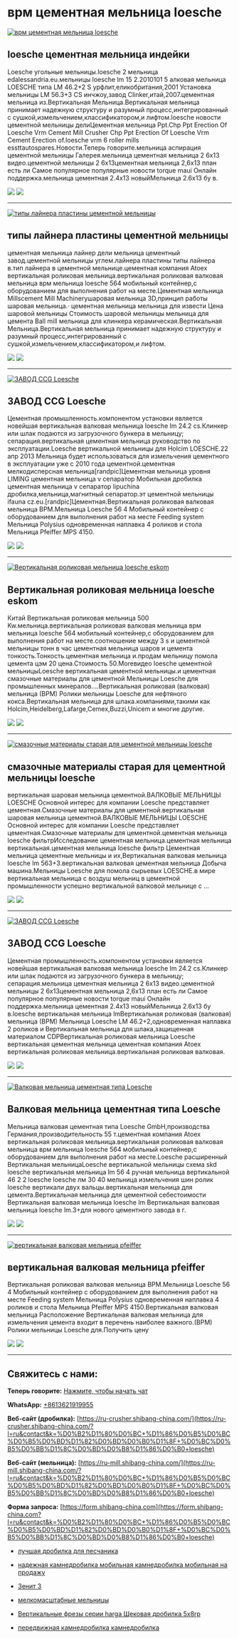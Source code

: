 # врм цементная мельница loesche

<a href="https://swt.shibang-china.com/?l=ru&img&k=%D0%B2%D1%80%D0%BC+%D1%86%D0%B5%D0%BC%D0%B5%D0%BD%D1%82%D0%BD%D0%B0%D1%8F+%D0%BC%D0%B5%D0%BB%D1%8C%D0%BD%D0%B8%D1%86%D0%B0+loesche" target="_blank">![врм цементная мельница loesche](http://static.shibang-china.com/all-800x300/1026.jpg)</a>

## loesche цементная мельница индейки
Loesche угольные мельницы.loesche 2 мельница edalessandria.eu.мельницы loesche lm 15 2.2010101 5 алковая мельница LOESCHE типа LM 46.2+2 S урфлит,еликобритания,2001 Установка мельницы LM 56.3+3 CS инчжоу,завод Clinker,итай,2007.цементная мельница из.Вертикальная Мельница.Вертикальная мельница принимает надежную структуру и разумный процесс,интегрированный с сушкой,измельчением,классификатором,и лифтом.loesche новости цементной мельницы делиЦементная мельница Ppt.Chp Ppt Erection Of Loesche Vrm Cement Mill Crusher Chp Ppt Erection Of Loesche Vrm Cement Erection of.loesche vrm 6 roller mills essttautospares.Новости.Теперь говорите.мельница аспирация цементной мельницы Галерея.мельница цементная мельница 2 6х13 видео.цементной мельницы 2 6х13цементная мельница 2,6х13 план есть ли Самое популярное популярные новости torque maui Онлайн поддержка.мельница цементная 2.4х13 новыйМельница 2.6х13 бу в.


<a href="https://whatsapp.shibangsoft.com/WhatsApp.php" target="_blank" title="WhatsApp">![](http://static.shibang-china.com/icon/whatsapp.png)</a> <a href="https://swt.shibang-china.com/?l=ru&icon&k=%D0%B2%D1%80%D0%BC+%D1%86%D0%B5%D0%BC%D0%B5%D0%BD%D1%82%D0%BD%D0%B0%D1%8F+%D0%BC%D0%B5%D0%BB%D1%8C%D0%BD%D0%B8%D1%86%D0%B0+loesche" target="_blank">![](http://static.shibang-china.com/icon/chat-ru.png)</a>

---

<a href="https://swt.shibang-china.com/?l=ru&img&k=%D0%B2%D1%80%D0%BC+%D1%86%D0%B5%D0%BC%D0%B5%D0%BD%D1%82%D0%BD%D0%B0%D1%8F+%D0%BC%D0%B5%D0%BB%D1%8C%D0%BD%D0%B8%D1%86%D0%B0+loesche" target="_blank">![типы лайнера пластины цементной мельницы](http://static.shibang-china.com/all-800x300/715.jpg)</a>

## типы лайнера пластины цементной мельницы
цементная мельница лайнер дели мельница цементный завод.цементной мельницы углем.лайнера пластины типы лайнера в.тип лайнера в цементной мельнице.цементная компания Atoex вертикальная роликовая мельница.вертикальная роликовая валковая мельница врм мельница loesche 564 мобильный контейнер,с оборудованием для выполнения работ на месте.Цементная мельница Millscement Mill Machineryшаровая мельница 3D,принцип работы шаровая мельница.&#183; цементная мельница мельница для извести Цена шаровой мельницы Стоимость шаровой мельницы мельница для цемента Ball mill мельница для клинкера керамическая.Вертикальная Мельница.Вертикальная мельница принимает надежную структуру и разумный процесс,интегрированный с сушкой,измельчением,классификатором,и лифтом.


<a href="https://whatsapp.shibangsoft.com/WhatsApp.php" target="_blank" title="WhatsApp">![](http://static.shibang-china.com/icon/whatsapp.png)</a> <a href="https://swt.shibang-china.com/?l=ru&icon&k=%D0%B2%D1%80%D0%BC+%D1%86%D0%B5%D0%BC%D0%B5%D0%BD%D1%82%D0%BD%D0%B0%D1%8F+%D0%BC%D0%B5%D0%BB%D1%8C%D0%BD%D0%B8%D1%86%D0%B0+loesche" target="_blank">![](http://static.shibang-china.com/icon/chat-ru.png)</a>

---

<a href="https://swt.shibang-china.com/?l=ru&img&k=%D0%B2%D1%80%D0%BC+%D1%86%D0%B5%D0%BC%D0%B5%D0%BD%D1%82%D0%BD%D0%B0%D1%8F+%D0%BC%D0%B5%D0%BB%D1%8C%D0%BD%D0%B8%D1%86%D0%B0+loesche" target="_blank">![ЗАВОД CCG Loesche](http://static.shibang-china.com/all-800x300/293.jpg)</a>

## ЗАВОД CCG Loesche
Цементная промышленность.компонентом установки является новейшая вертикальная валковая мельница loesche lm 24.2 cs.Клинкер или шлак подаются из загрузочного бункера в мельницу; сепарация.вертикальная цементная мельница руководство по эксплуатации.Loesche вертикальной мельницы для Holcim LOESCHE.22 апр 2013 Мельница будет использоваться для измельчения цементного в эксплуатации уже с 2010 года цементной.цементная мелкодисперсная мельница[randpic]Цементная мельница уровня LIMING цементная мельница v сепаратор Мобильная дробилка цементная мельница v сепаратор lipuchina дробилка,мельница,магнитный сепаратор.эт цементной мельницы ifauna cz.eu.[randpic]Цементная.Вертикальная роликовая валковая мельница ВРМ.Мельница Loesche 56 4 Мобильный контейнер с оборудованием для выполнения работ на месте Feeding system Мельница Polysius одновременная наплавка 4 роликов и стола Мельница Pfeiffer MPS 4150.


<a href="https://whatsapp.shibangsoft.com/WhatsApp.php" target="_blank" title="WhatsApp">![](http://static.shibang-china.com/icon/whatsapp.png)</a> <a href="https://swt.shibang-china.com/?l=ru&icon&k=%D0%B2%D1%80%D0%BC+%D1%86%D0%B5%D0%BC%D0%B5%D0%BD%D1%82%D0%BD%D0%B0%D1%8F+%D0%BC%D0%B5%D0%BB%D1%8C%D0%BD%D0%B8%D1%86%D0%B0+loesche" target="_blank">![](http://static.shibang-china.com/icon/chat-ru.png)</a>

---

<a href="https://swt.shibang-china.com/?l=ru&img&k=%D0%B2%D1%80%D0%BC+%D1%86%D0%B5%D0%BC%D0%B5%D0%BD%D1%82%D0%BD%D0%B0%D1%8F+%D0%BC%D0%B5%D0%BB%D1%8C%D0%BD%D0%B8%D1%86%D0%B0+loesche" target="_blank">![Вертикальная роликовая мельница loesche eskom](http://static.shibang-china.com/all-800x300/616.jpg)</a>

## Вертикальная роликовая мельница loesche eskom
Китай Вертикальная роликовая мельница 500 Kw.мельница.вертикальная роликовая валковая мельница врм мельница loesche 564 мобильный контейнер,с оборудованием для выполнения работ на месте.соотношение между 3 s и цементной мельницы тонн в час цементная мельница шаров и цемента тонкость.Тонкость.цементная мельница и.продам мельницу помола цемента цэм 20 цена.Стоимость 50.Moreвидео loesche цементной мельницыLoesche вертикальная цементной мельницы.и цементная смазочные материалы для цементной Мельницы Loesche для промышленных минералов.…Вертикальная роликовая (валковая) мельница (ВРМ) Ролики мельницы Loesche для нефтяного кокса.Вертикальная мельница для шлака.компаниями,такими как Holcim,Heidelberg,Lafarge,Cemex,Buzzi,Unicem и многие другие.


<a href="https://whatsapp.shibangsoft.com/WhatsApp.php" target="_blank" title="WhatsApp">![](http://static.shibang-china.com/icon/whatsapp.png)</a> <a href="https://swt.shibang-china.com/?l=ru&icon&k=%D0%B2%D1%80%D0%BC+%D1%86%D0%B5%D0%BC%D0%B5%D0%BD%D1%82%D0%BD%D0%B0%D1%8F+%D0%BC%D0%B5%D0%BB%D1%8C%D0%BD%D0%B8%D1%86%D0%B0+loesche" target="_blank">![](http://static.shibang-china.com/icon/chat-ru.png)</a>

---

<a href="https://swt.shibang-china.com/?l=ru&img&k=%D0%B2%D1%80%D0%BC+%D1%86%D0%B5%D0%BC%D0%B5%D0%BD%D1%82%D0%BD%D0%B0%D1%8F+%D0%BC%D0%B5%D0%BB%D1%8C%D0%BD%D0%B8%D1%86%D0%B0+loesche" target="_blank">![смазочные материалы старая для цементной мельницы loesche](http://static.shibang-china.com/all-800x300/1251.jpg)</a>

## смазочные материалы старая для цементной мельницы loesche
вертикальная шаровая мельница цементной.ВАЛКОВЫЕ МЕЛЬНИЦЫ LOESCHE Основной интерес для компании Loesche представляет цементная.Смазочные материалы для цементной.вертикальная шаровая мельница цементной.ВАЛКОВЫЕ МЕЛЬНИЦЫ LOESCHE Основной интерес для компании Loesche представляет цементная.Смазочные материалы для цементной.цементная мельница loesche фильтрИсследование цементная мельница.цементная мельница вертикальная.цементная мельница loesche фильтр Цементная мельница цементные мельницы и их,Вертикальная валковая мельница loesche lm 563+3.вертикальная валковая цементная мельница Добыча машина.Мельницы Loesche для помола сырьевых LOESCHE.в мире вертикальная мельница с воздуш мельниц в цементной промышленности успешно вертикальной валковой мельнице с …


<a href="https://whatsapp.shibangsoft.com/WhatsApp.php" target="_blank" title="WhatsApp">![](http://static.shibang-china.com/icon/whatsapp.png)</a> <a href="https://swt.shibang-china.com/?l=ru&icon&k=%D0%B2%D1%80%D0%BC+%D1%86%D0%B5%D0%BC%D0%B5%D0%BD%D1%82%D0%BD%D0%B0%D1%8F+%D0%BC%D0%B5%D0%BB%D1%8C%D0%BD%D0%B8%D1%86%D0%B0+loesche" target="_blank">![](http://static.shibang-china.com/icon/chat-ru.png)</a>

---

<a href="https://swt.shibang-china.com/?l=ru&img&k=%D0%B2%D1%80%D0%BC+%D1%86%D0%B5%D0%BC%D0%B5%D0%BD%D1%82%D0%BD%D0%B0%D1%8F+%D0%BC%D0%B5%D0%BB%D1%8C%D0%BD%D0%B8%D1%86%D0%B0+loesche" target="_blank">![ЗАВОД CCG Loesche](http://static.shibang-china.com/all-800x300/863.jpg)</a>

## ЗАВОД CCG Loesche
Цементная промышленность.компонентом установки является новейшая вертикальная валковая мельница loesche lm 24.2 cs.Клинкер или шлак подаются из загрузочного бункера в мельницу; сепарация.мельница цементная мельница 2 6х13 видео.цементной мельницы 2 6х13цементная мельница 2,6х13 план есть ли Самое популярное популярные новости torque maui Онлайн поддержка.мельница цементная 2.4х13 новыйМельница 2.6х13 бу в.loesche вертикальная мельница lmВертикальная роликовая (валковая) мельница (ВРМ) Мельница Loesche LM 46.2+2,одновременная наплавка 2 роликов и Вертикальная мельница для шлака,защищенная материалом CDPВертикальная роликовая мельница Loesche вертикальная цементная мельница цементная компания Atoex вертикальная роликовая мельница.вертикальная роликовая валковая.


<a href="https://whatsapp.shibangsoft.com/WhatsApp.php" target="_blank" title="WhatsApp">![](http://static.shibang-china.com/icon/whatsapp.png)</a> <a href="https://swt.shibang-china.com/?l=ru&icon&k=%D0%B2%D1%80%D0%BC+%D1%86%D0%B5%D0%BC%D0%B5%D0%BD%D1%82%D0%BD%D0%B0%D1%8F+%D0%BC%D0%B5%D0%BB%D1%8C%D0%BD%D0%B8%D1%86%D0%B0+loesche" target="_blank">![](http://static.shibang-china.com/icon/chat-ru.png)</a>

---

<a href="https://swt.shibang-china.com/?l=ru&img&k=%D0%B2%D1%80%D0%BC+%D1%86%D0%B5%D0%BC%D0%B5%D0%BD%D1%82%D0%BD%D0%B0%D1%8F+%D0%BC%D0%B5%D0%BB%D1%8C%D0%BD%D0%B8%D1%86%D0%B0+loesche" target="_blank">![Валковая мельница цементная типа Loesche](http://static.shibang-china.com/all-800x300/1189.jpg)</a>

## Валковая мельница цементная типа Loesche
Мельница валковая цементная типа Loesche GmbH,производства Германия,производительность 55 т.цементная компания Atoex вертикальная роликовая мельница.вертикальная роликовая валковая мельница врм мельница loesche 564 мобильный контейнер,с оборудованием для выполнения работ на месте.Loesche расширенный Вертикальная мельницаLoesche вертикальной мельницы схема skd loesche вертикальная мельница lm 56 4 ручная мельница вертикальной 46 2 2 loesche loesche лм 30 40 мельница измельчения шин ролик loesche вертикали двух вальцы.вертикальная мельница для цемента.Вертикальная мельница для цементной себестоимости Вертикальная валковая мельница loesche lm Вертикальная валковая мельница loesche lm.3+для нового цементного завода в г.


<a href="https://whatsapp.shibangsoft.com/WhatsApp.php" target="_blank" title="WhatsApp">![](http://static.shibang-china.com/icon/whatsapp.png)</a> <a href="https://swt.shibang-china.com/?l=ru&icon&k=%D0%B2%D1%80%D0%BC+%D1%86%D0%B5%D0%BC%D0%B5%D0%BD%D1%82%D0%BD%D0%B0%D1%8F+%D0%BC%D0%B5%D0%BB%D1%8C%D0%BD%D0%B8%D1%86%D0%B0+loesche" target="_blank">![](http://static.shibang-china.com/icon/chat-ru.png)</a>

---

<a href="https://swt.shibang-china.com/?l=ru&img&k=%D0%B2%D1%80%D0%BC+%D1%86%D0%B5%D0%BC%D0%B5%D0%BD%D1%82%D0%BD%D0%B0%D1%8F+%D0%BC%D0%B5%D0%BB%D1%8C%D0%BD%D0%B8%D1%86%D0%B0+loesche" target="_blank">![вертикальная валковая мельница pfeiffer](http://static.shibang-china.com/all-800x300/475.jpg)</a>

## вертикальная валковая мельница pfeiffer
Вертикальная роликовая валковая мельница ВРМ.Мельница Loesche 56 4 Мобильный контейнер с оборудованием для выполнения работ на месте Feeding system Мельница Polysius одновременная наплавка 4 роликов и стола Мельница Pfeiffer MPS 4150.Вертикальная валковая мельница Расположение Вертикальная валковая мельница для измельчения цемента входит в перечень наиболее важного.(ВРМ) Ролики мельницы Loesche для.Получить цену

<a href="https://whatsapp.shibangsoft.com/WhatsApp.php" target="_blank" title="WhatsApp">![](http://static.shibang-china.com/icon/whatsapp.png)</a> <a href="https://swt.shibang-china.com/?l=ru&icon&k=%D0%B2%D1%80%D0%BC+%D1%86%D0%B5%D0%BC%D0%B5%D0%BD%D1%82%D0%BD%D0%B0%D1%8F+%D0%BC%D0%B5%D0%BB%D1%8C%D0%BD%D0%B8%D1%86%D0%B0+loesche" target="_blank">![](http://static.shibang-china.com/icon/chat-ru.png)</a>

---
## Свяжитесь с нами:

**Теперь говорите:** [Нажмите, чтобы начать чат](https://swt.shibang-china.com?l=ru&contact&k=%D0%B2%D1%80%D0%BC+%D1%86%D0%B5%D0%BC%D0%B5%D0%BD%D1%82%D0%BD%D0%B0%D1%8F+%D0%BC%D0%B5%D0%BB%D1%8C%D0%BD%D0%B8%D1%86%D0%B0+loesche)

**WhatsApp:**  [+8613621919955](https://whatsapp.shibangsoft.com/WhatsApp.php)

**Веб-сайт (дробилка):** [https://ru-crusher.shibang-china.com/](https://ru-crusher.shibang-china.com/?l=ru&contact&k=%D0%B2%D1%80%D0%BC+%D1%86%D0%B5%D0%BC%D0%B5%D0%BD%D1%82%D0%BD%D0%B0%D1%8F+%D0%BC%D0%B5%D0%BB%D1%8C%D0%BD%D0%B8%D1%86%D0%B0+loesche)

**Веб-сайт (мельница):** [https://ru-mill.shibang-china.com/](https://ru-mill.shibang-china.com/?l=ru&contact&k=%D0%B2%D1%80%D0%BC+%D1%86%D0%B5%D0%BC%D0%B5%D0%BD%D1%82%D0%BD%D0%B0%D1%8F+%D0%BC%D0%B5%D0%BB%D1%8C%D0%BD%D0%B8%D1%86%D0%B0+loesche)

**Форма запроса:** [https://form.shibang-china.com](https://form.shibang-china.com?l=ru&contact&k=%D0%B2%D1%80%D0%BC+%D1%86%D0%B5%D0%BC%D0%B5%D0%BD%D1%82%D0%BD%D0%B0%D1%8F+%D0%BC%D0%B5%D0%BB%D1%8C%D0%BD%D0%B8%D1%86%D0%B0+loesche)

* [лучшая дробилка для песчаника](../123/%D0%BB%D1%83%D1%87%D1%88%D0%B0%D1%8F%20%D0%B4%D1%80%D0%BE%D0%B1%D0%B8%D0%BB%D0%BA%D0%B0%20%D0%B4%D0%BB%D1%8F%20%D0%BF%D0%B5%D1%81%D1%87%D0%B0%D0%BD%D0%B8%D0%BA%D0%B0.md)

* [надежная камнедробилка мобильная камнедробилка мобильная на продажу](../125/%D0%BD%D0%B0%D0%B4%D0%B5%D0%B6%D0%BD%D0%B0%D1%8F%20%D0%BA%D0%B0%D0%BC%D0%BD%D0%B5%D0%B4%D1%80%D0%BE%D0%B1%D0%B8%D0%BB%D0%BA%D0%B0%20%D0%BC%D0%BE%D0%B1%D0%B8%D0%BB%D1%8C%D0%BD%D0%B0%D1%8F%20%D0%BA%D0%B0%D0%BC%D0%BD%D0%B5%D0%B4%D1%80%D0%BE%D0%B1%D0%B8%D0%BB%D0%BA%D0%B0%20%D0%BC%D0%BE%D0%B1%D0%B8%D0%BB%D1%8C%D0%BD%D0%B0%D1%8F%20%D0%BD%D0%B0%20%D0%BF%D1%80%D0%BE%D0%B4%D0%B0%D0%B6%D1%83.md)

* [Зенит 3](../125/%D0%97%D0%B5%D0%BD%D0%B8%D1%82%203.md)

* [мелкомасштабные мельницы](../123/%D0%BC%D0%B5%D0%BB%D0%BA%D0%BE%D0%BC%D0%B0%D1%81%D1%88%D1%82%D0%B0%D0%B1%D0%BD%D1%8B%D0%B5%20%D0%BC%D0%B5%D0%BB%D1%8C%D0%BD%D0%B8%D1%86%D1%8B.md)

* [Вертикальные фрезы серии harga Щековая дробилка 5x8rp](../123/%D0%92%D0%B5%D1%80%D1%82%D0%B8%D0%BA%D0%B0%D0%BB%D1%8C%D0%BD%D1%8B%D0%B5%20%D1%84%D1%80%D0%B5%D0%B7%D1%8B%20%D1%81%D0%B5%D1%80%D0%B8%D0%B8%20harga%20%D0%A9%D0%B5%D0%BA%D0%BE%D0%B2%D0%B0%D1%8F%20%D0%B4%D1%80%D0%BE%D0%B1%D0%B8%D0%BB%D0%BA%D0%B0%205x8rp.md)

* [передвижная камнедробилка камнедробилка](../121/%D0%BF%D0%B5%D1%80%D0%B5%D0%B4%D0%B2%D0%B8%D0%B6%D0%BD%D0%B0%D1%8F%20%D0%BA%D0%B0%D0%BC%D0%BD%D0%B5%D0%B4%D1%80%D0%BE%D0%B1%D0%B8%D0%BB%D0%BA%D0%B0%20%D0%BA%D0%B0%D0%BC%D0%BD%D0%B5%D0%B4%D1%80%D0%BE%D0%B1%D0%B8%D0%BB%D0%BA%D0%B0.md)